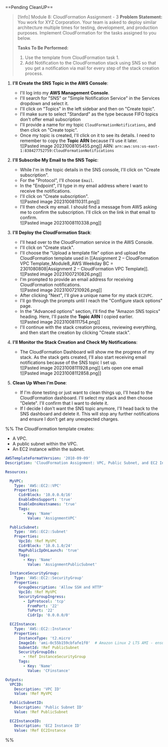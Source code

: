 ==Pending CleanUP==
 

> [!info] Module 8: CloudFormation Assignment - 3 
> **Problem Statement:** 
> You work for XYZ Corporation. Your team is asked to deploy similar architecture multiple times for testing, development, and production purposes. Implement CloudFormation for the tasks assigned to you below. 
> 
> **Tasks To Be Performed:** 
> 1. Use the template from CloudFormation task 1. 
> 2. Add Notification to the CloudFormation stack using SNS so that you get a notification via mail for every step of the stack creation process.


1. **I'll Create the SNS Topic in the AWS Console**:
    - I'll log into my **AWS Management Console**.
    - I'll search for "SNS" or "Simple Notification Service" in the Services dropdown and select it.
    - I'll click on "Topics" in the left sidebar and then on "Create topic".
    - I'll make sure to select "Standard" as the type because FIFO topics don't offer email subscription
    - I'll provide a name for my topic `CloudFormationNotifications`, and then click on "Create topic".
    - Once my topic is created, I'll click on it to see its details. I need to remember to copy the **Topic ARN** because I'll use it later.
      <br>![[Pasted image 20231008105455.png]]
      ARN: `arn:aws:sns:us-east-1:838427752759:CloudFormationNotifications`
      
2. **I'll Subscribe My Email to the SNS Topic**:
    - While I'm in the topic details in the SNS console, I'll click on "Create subscription".
    - For the "Protocol", I'll choose `Email`.
    - In the "Endpoint", I'll type in my email address where I want to receive the notifications.
    - I'll click on "Create subscription".
      <br>![[Pasted image 20231008110311.png]]
    - I'll then check my email. I should find a message from AWS asking me to confirm the subscription. I'll click on the link in that email to confirm.
      <br>![[Pasted image 20231008110338.png]]
3. **I'll Deploy the CloudFormation Stack**:
    
    - I'll head over to the CloudFormation service in the AWS Console.
    - I'll click on "Create stack".
    - I'll choose the "Upload a template file" option and upload the CloudFormation template used in [[Assignment 2 – CloudFormation VPC Template_Module8_AWS Weekday BC = 2301080808|Assignment 2 – CloudFormation VPC Template]].
      <br>![[Pasted image 20231007210826.png]]
    - I'm prompted to provide an email address for receiving CloudFormation notifications.
      <br>![[Pasted image 20231007210926.png]]
    - After clicking "Next", I'll give a unique name for my stack `EC2VPC`.
    - I'll go through the prompts until I reach the "Configure stack options" page.
    - In the "Advanced options" section, I'll find the "Amazon SNS topics" heading. Here, I'll paste the **Topic ARN** I copied earlier.
      <br>![[Pasted image 20231008111754.png]]
    - I'll continue with the stack creation process, reviewing everything, and then start the creation by clicking "Create stack".
      
4. **I'll Monitor the Stack Creation and Check My Notifications**:
    
    - The CloudFormation Dashboard will show me the progress of my stack. As the stack gets created, I'll also start receiving email notifications because of the SNS topic I set up.
      <br>![[Pasted image 20231008111928.png]]
      Lets open one email
      <br>![[Pasted image 20231008112858.png]]
      
5. **Clean Up When I'm Done**:
    
    - If I'm done testing or just want to clean things up, I'll head to the CloudFormation dashboard. I'll select my stack and then choose "Delete". I'll confirm that I want to delete it.
    - If I decide I don't want the SNS topic anymore, I'll head back to the SNS dashboard and delete it. This will stop any further notifications and ensure I don't get any unexpected charges.



%%
The CloudFormation template creates:

- A VPC.
- A public subnet within the VPC.
- An EC2 instance within the subnet.

```yaml
AWSTemplateFormatVersion: '2010-09-09'
Description: 'CloudFormation Assignment: VPC, Public Subnet, and EC2 Instance'

Resources:

  MyVPC:
    Type: 'AWS::EC2::VPC'
    Properties:
      CidrBlock: '10.0.0.0/16'
      EnableDnsSupport: 'true'
      EnableDnsHostnames: 'true'
      Tags:
        - Key: 'Name'
          Value: 'AssignmentVPC'

  PublicSubnet:
    Type: 'AWS::EC2::Subnet'
    Properties:
      VpcId: !Ref MyVPC
      CidrBlock: '10.0.1.0/24'
      MapPublicIpOnLaunch: 'true'
      Tags:
        - Key: 'Name'
          Value: 'AssignmentPublicSubnet'

  InstanceSecurityGroup:
    Type: 'AWS::EC2::SecurityGroup'
    Properties:
      GroupDescription: 'Allow SSH and HTTP'
      VpcId: !Ref MyVPC
      SecurityGroupIngress:
        - IpProtocol: 'tcp'
          FromPort: '22'
          ToPort: '22'
          CidrIp: '0.0.0.0/0'

  EC2Instance:
    Type: 'AWS::EC2::Instance'
    Properties:
      InstanceType: 't2.micro'
      ImageId: 'ami-0c55b159cbfafe1f0'  # Amazon Linux 2 LTS AMI - ensure this is the right AMI for your region
      SubnetId: !Ref PublicSubnet
      SecurityGroupIds:
        - !Ref InstanceSecurityGroup
      Tags:
        - Key: 'Name'
          Value: 'CFinstance'

Outputs:
  VPCID:
    Description: 'VPC ID'
    Value: !Ref MyVPC

  PublicSubnetID:
    Description: 'Public Subnet ID'
    Value: !Ref PublicSubnet

  EC2InstanceID:
    Description: 'EC2 Instance ID'
    Value: !Ref EC2Instance
```

%%